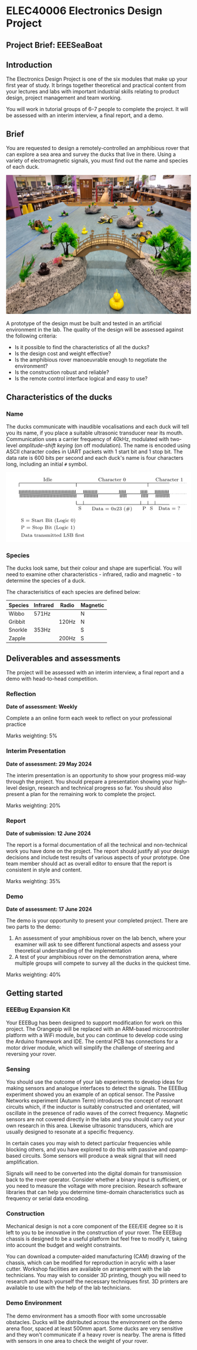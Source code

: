 # ELEC40006 Electronics Design Project 
## Project Brief: EEESeaBoat
	
## Introduction
	
The Electronics Design Project is one of the six modules that make up your first year of study.
It brings together theoretical and practical content from your lectures and labs with important industrial skills relating to product design, project management and team working.
		
You will work in tutorial groups of 6–7 people to complete the project.
It will be assessed with an interim interview, a final report, and a demo.
		
## Brief

You are requested to design a remotely-controlled an amphibious rover that can explore a sea area and survey the ducks that live in there.
Using a variety of electromagnetic signals, you must find out the name and species of each duck.

![Ducks in their environment](duck-arena.jpg)
  
A prototype of the design must be built and tested in an artificial environment in the lab.
The quality of the design will be assessed against the following criteria:
- Is it possible to find the characteristics of all the ducks?
- Is the design cost and weight effective?
- Is the amphibious rover manoeuvrable enough to negotiate the environment?
- Is the construction robust and reliable?
- Is the remote control interface logical and easy to use?
	
## Characteristics of the ducks
### Name

The ducks communicate with inaudible vocalisations and each duck will tell you its name, if you place a suitable ultrasonic transducer near its mouth.
Communication uses a carrier frequency of 40kHz, modulated with two-level *amplitude-shift keying* (on off modulation).
The name is encoded using ASCII character codes in UART packets with 1 start bit and 1 stop bit.
The data rate is 600 bits per second and each duck's name is four characters long, including an initial `#` symbol.
	
![Duck name encoded in radio frequency](name-encoding.png)
	
### Species

The ducks look same, but their colour and shape are superficial. You will need to examine other characteristics - infrared, radio and magnetic - to determine the species of a duck.

The characterisitics of each species are defined below:

| Species  | Infrared | Radio | Magnetic |
| -------- | -------- | ----- | -------- |
| Wibbo  | 571Hz      |       | N     |
| Gribbit  |          | 120Hz   | N     |
| Snorkle | 353Hz      |       | S      |
| Zapple |          | 200Hz   | S    |

## Deliverables and assessments
	
The project will be assessed with an interim interview, a final report and a demo with head-to-head competition.

### Reflection

**Date of assessment:  Weekly**

Complete a an online form each week to reflect on your professional practice

Marks weighting: 5%

### Interim Presentation

**Date of assessment:  29 May 2024**

The interim presentation is an opportunity to show your progress mid-way through the project.
You should prepare a presentation showing your high-level design, research and technical progress so far.
You should also present a plan for the remaining work to complete the project.

Marks weighting: 20%
	
### Report

**Date of submission:  12 June 2024**

The report is a formal documentation of all the technical and non-technical work you have done on the project.
The report should justify all your design decisions and include test results of various aspects of your prototype.
One team member should act as overall editor to ensure that the report is consistent in style and content.

Marks weighting: 35%
			
### Demo

**Date of assessment:  17 June 2024**

The demo is your opportunity to present your completed project.
There are two parts to the demo:
1. An assessment of your amphibious rover on the lab bench, where your examiner will ask to see different functional aspects and assess your theoretical understanding of the implementation
2. A test of your amphibious rover on the demonstration arena, where multiple groups will compete to survey all the ducks in the quickest time.

Marks weighting: 40%
	
## Getting started
				
### EEEBug Expansion Kit
Your EEEBug has been designed to support modification for work on this project.
The Orangepip will be replaced with an ARM-based microcontroller platform with a WiFi module, but you can continue to develop code using the Arduino framework and IDE.
The central PCB has connections for a motor driver module, which will simplify the challenge of steering and reversing your rover.
			
### Sensing
You should use the outcome of your lab experiments to develop ideas for making sensors and analogue interfaces to detect the signals.
The EEEBug experiment showed you an example of an optical sensor.
The Passive Networks experiment (Autumn Term) introduces the concept of resonant circuits which, if the inductor is suitably constructed and orientated, will oscillate in the presence of radio waves of the correct frequency.
Magnetic sensors are not covered directly in the labs and you should carry out your own research in this area. Likewise ultrasonic transducers, which are usually designed to resonate at a specific frequency.
			
In certain cases you may wish to detect particular frequencies while blocking others, and you have explored to do this with passive and opamp-based circuits.
Some sensors will produce a weak signal that will need amplification.

Signals will need to be converted into the digital domain for transmission back to the rover operator.
Consider whether a binary input is sufficient, or you need to measure the voltage with more precision.
Research software libraries that can help you determine time-domain characteristics such as frequency or serial data encoding.
			
### Construction
Mechanical design is not a core component of the EEE/EIE degree so it is left to you to be innovative in the construction of your rover.
The EEEBug chassis is designed to be a useful platform but feel free to modify it, taking into account the budget and weight constraints.
			
You can download a computer-aided manufacturing (CAM) drawing of the chassis, which can be modified for reproduction in acrylic with a laser cutter.
Workshop facilities are available on arrangement with the lab technicians.
You may wish to consider 3D printing, though you will need to research and teach yourself the necessary techniques first.
3D printers are available to use with the help of the lab technicians.	

### Demo Environment
The demo environment has a smooth floor with some uncrossable obstacles.
Ducks will be distributed across the environment on the demo arena floor, spaced at least 500mm apart.
Some ducks are very sensitive and they won't communicate if a heavy rover is nearby.
The arena is fitted with sensors in one area to check the weight of your rover.
